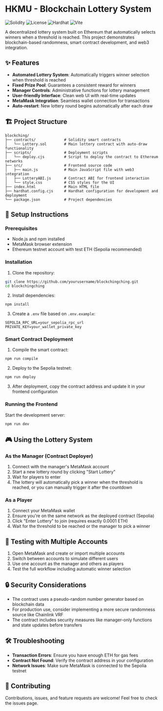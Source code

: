 # HKMU - Blockchain Lottery System

![Solidity](https://img.shields.io/badge/Solidity-%5E0.8.19-blue)
![License](https://img.shields.io/badge/License-MIT-green)
![Hardhat](https://img.shields.io/badge/Hardhat-2.19.5-yellow)
![Vite](https://img.shields.io/badge/Vite-4.4.9-purple)

A decentralized lottery system built on Ethereum that automatically selects winners when a threshold is reached. This project demonstrates blockchain-based randomness, smart contract development, and web3 integration.

## ✨ Features

- **Automated Lottery System**: Automatically triggers winner selection when threshold is reached
- **Fixed Prize Pool**: Guarantees a consistent reward for winners
- **Manager Controls**: Administrative functions for lottery management
- **User-friendly Interface**: Clean web UI with real-time updates
- **MetaMask Integration**: Seamless wallet connection for transactions
- **Auto-restart**: New lottery round begins automatically after each draw

## 🏗️ Project Structure

```
blockching/
├── contracts/             # Solidity smart contracts
│   └── Lottery.sol        # Main lottery contract with auto-draw functionality
├── scripts/               # Deployment scripts
│   └── deploy.cjs         # Script to deploy the contract to Ethereum networks
├── src/                   # Frontend source code
│   ├── main.js            # Main JavaScript file with web3 integration
│   ├── LotteryABI.js      # Contract ABI for frontend interaction
│   └── style.css          # CSS styles for the UI
├── index.html             # Main HTML file
├── hardhat.config.cjs     # Hardhat configuration for development and deployment
└── package.json           # Project dependencies
```

## 🚀 Setup Instructions

### Prerequisites

- Node.js and npm installed
- MetaMask browser extension
- Ethereum testnet account with test ETH (Sepolia recommended)

### Installation

1. Clone the repository:
```bash
git clone https://github.com/yourusername/blockchingching.git
cd blockchingching
```

2. Install dependencies:
```bash
npm install
```

3. Create a `.env` file based on `.env.example`:
```
SEPOLIA_RPC_URL=your_sepolia_rpc_url
PRIVATE_KEY=your_wallet_private_key
```

### Smart Contract Deployment

1. Compile the smart contract:
```bash
npm run compile
```

2. Deploy to the Sepolia testnet:
```bash
npm run deploy
```

3. After deployment, copy the contract address and update it in your frontend configuration

### Running the Frontend

Start the development server:
```bash
npm run dev
```

## 🎮 Using the Lottery System

### As the Manager (Contract Deployer)

1. Connect with the manager's MetaMask account
2. Start a new lottery round by clicking "Start Lottery"
3. Wait for players to enter
4. The lottery will automatically pick a winner when the threshold is reached, or you can manually trigger it after the countdown

### As a Player

1. Connect your MetaMask wallet
2. Ensure you're on the same network as the deployed contract (Sepolia)
3. Click "Enter Lottery" to join (requires exactly 0.0001 ETH)
4. Wait for the threshold to be reached or the manager to pick a winner

## 🧪 Testing with Multiple Accounts

1. Open MetaMask and create or import multiple accounts
2. Switch between accounts to simulate different users
3. Use one account as the manager and others as players
4. Test the full workflow including automatic winner selection

## 🔒 Security Considerations

- The contract uses a pseudo-random number generator based on blockchain data
- For production use, consider implementing a more secure randomness source like Chainlink VRF
- The contract includes security measures like manager-only functions and state updates before transfers

## 🛠️ Troubleshooting

- **Transaction Errors**: Ensure you have enough ETH for gas fees
- **Contract Not Found**: Verify the contract address in your configuration
- **Network Issues**: Make sure MetaMask is connected to the Sepolia testnet

## 🤝 Contributing

Contributions, issues, and feature requests are welcome! Feel free to check the issues page.
